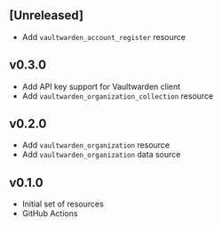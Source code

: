 ## [Unreleased]

* Add `vaultwarden_account_register` resource

## v0.3.0

* Add API key support for Vaultwarden client
* Add `vaultwarden_organization_collection` resource

## v0.2.0

* Add `vaultwarden_organization` resource
* Add `vaultwarden_organization` data source

## v0.1.0

* Initial set of resources
* GitHub Actions
